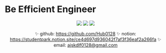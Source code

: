 # Be Efficient Engineer
<div align="center">
<img src="https://img.shields.io/badge/JAVA-F7DF1E?style=for-the-badge&logo=java&logoColor=white">
<img src="https://img.shields.io/badge/kotlin-7F52FF?style=for-the-badge&logo=kotlin&logoColor=white">
<img src="https://img.shields.io/badge/Android Studio-3DDC84?style=for-the-badge&logo=androidstudio&logoColor=white">
  
✨ github: https://github.com/Hub0128
✨ notion: https://studentpark.notion.site/ce4d697d936042f7af3f36eaf2a266fa
✨ email: ajskdlf0128@gmail.com
</div>
<!--
**Hub0128/Hub0128** is a ✨ _special_ ✨ repository because its `README.md` (this file) appears on your GitHub profile.

Here are some ideas to get you started:

- 🔭 I’m currently working on ...
- 🌱 I’m currently learning ...
- 👯 I’m looking to collaborate on ...
- 🤔 I’m looking for help with ...
- 💬 Ask me about ...
- 📫 How to reach me: ...
- 😄 Pronouns: ...
- ⚡ Fun fact: ...
-->
